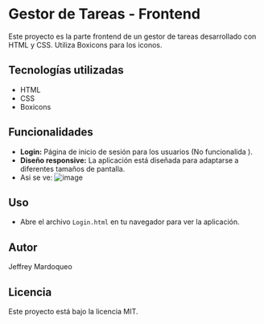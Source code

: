 # Gestor de Tareas - Frontend

Este proyecto es la parte frontend de un gestor de tareas desarrollado con HTML y CSS. Utiliza Boxicons para los iconos.

## Tecnologías utilizadas

- HTML
- CSS
- Boxicons

## Funcionalidades

- **Login:** Página de inicio de sesión para los usuarios (No funcionalida ).
- **Diseño responsive:** La aplicación está diseñada para adaptarse a diferentes tamaños de pantalla.
- Asi se ve:
![image](![image](https://github.com/JeffreyMardoqueo-17/LOGIN-Gestor-Tarea/assets/126411958/af1077c6-6694-41a7-b705-e42d0ae1584e))


## Uso

- Abre el archivo `Login.html` en tu navegador para ver la aplicación.

## Autor

Jeffrey Mardoqueo

## Licencia

Este proyecto está bajo la licencia MIT.
